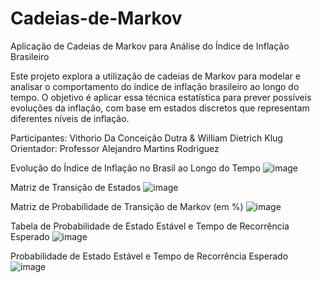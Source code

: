 # Cadeias-de-Markov

Aplicação de Cadeias de Markov para Análise do Índice de Inflação Brasileiro

Este projeto explora a utilização de cadeias de Markov para modelar e analisar o comportamento do índice de inflação brasileiro ao longo do tempo. O objetivo é aplicar essa técnica estatística para prever possíveis evoluções da inflação, com base em estados discretos que representam diferentes níveis de inflação.

Participantes: Vithorio Da Conceição Dutra & William Dietrich Klug
Orientador: Professor Alejandro Martins Rodriguez

Evolução do Índice de Inflação no Brasil ao Longo do Tempo
![image](https://github.com/user-attachments/assets/aee36c3b-b969-4fc6-95ef-fb1138118688)

Matriz de Transição de Estados
![image](https://github.com/user-attachments/assets/db0d89b2-49ea-47d8-bc8c-8d7cc42f77d1)

Matriz de Probabilidade de Transição de Markov (em %)
![image](https://github.com/user-attachments/assets/c24f8677-9455-43c2-b9ea-015230238101)

Tabela de Probabilidade de Estado Estável e Tempo de Recorrência Esperado
![image](https://github.com/user-attachments/assets/aae4dc73-05b7-40ad-b767-9d1b9a502997)

Probabilidade de Estado Estável e Tempo de Recorrência Esperado
![image](https://github.com/user-attachments/assets/5cb7d414-c325-4f40-a514-1f5d8f73852b)


